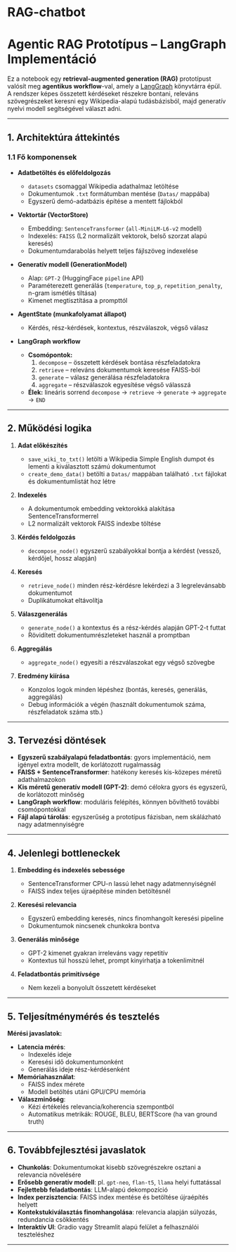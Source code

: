 # RAG-chatbot

# Agentic RAG Prototípus – LangGraph Implementáció

Ez a notebook egy **retrieval-augmented generation (RAG)** prototípust valósít meg **agentikus workflow**-val, amely a [LangGraph](https://github.com/langchain-ai/langgraph) könyvtárra épül.  
A rendszer képes összetett kérdéseket részekre bontani, releváns szövegrészeket keresni egy Wikipedia-alapú tudásbázisból, majd generatív nyelvi modell segítségével választ adni.

---

## 1. Architektúra áttekintés

### 1.1 Fő komponensek

- **Adatbetöltés és előfeldolgozás**
  - `datasets` csomaggal Wikipedia adathalmaz letöltése
  - Dokumentumok `.txt` formátumban mentése (`Datas/` mappába)
  - Egyszerű demó-adatbázis építése a mentett fájlokból

- **Vektortár (VectorStore)**
  - Embedding: `SentenceTransformer` (`all-MiniLM-L6-v2` modell)
  - Indexelés: `FAISS` (L2 normalizált vektorok, belső szorzat alapú keresés)
  - Dokumentumdarabolás helyett teljes fájlszöveg indexelése

- **Generatív modell (GenerationModel)**
  - Alap: `GPT-2` (HuggingFace `pipeline` API)
  - Paraméterezett generálás (`temperature`, `top_p`, `repetition_penalty`, n-gram ismétlés tiltása)
  - Kimenet megtisztítása a prompttól

- **AgentState (munkafolyamat állapot)**
  - Kérdés, rész-kérdések, kontextus, részválaszok, végső válasz

- **LangGraph workflow**
  - **Csomópontok:**
    1. `decompose` – összetett kérdések bontása részfeladatokra
    2. `retrieve` – releváns dokumentumok keresése FAISS-ból
    3. `generate` – válasz generálása részfeladatokra
    4. `aggregate` – részválaszok egyesítése végső válasszá
  - **Élek:** lineáris sorrend `decompose` → `retrieve` → `generate` → `aggregate` → `END`

---

## 2. Működési logika

1. **Adat előkészítés**
   - `save_wiki_to_txt()` letölti a Wikipedia Simple English dumpot és lementi a kiválasztott számú dokumentumot
   - `create_demo_data()` betölti a `Datas/` mappában található `.txt` fájlokat és dokumentumlistát hoz létre

2. **Indexelés**
   - A dokumentumok embedding vektorokká alakítása SentenceTransformerrel
   - L2 normalizált vektorok FAISS indexbe töltése

3. **Kérdés feldolgozás**
   - `decompose_node()` egyszerű szabályokkal bontja a kérdést (vessző, kérdőjel, hossz alapján)

4. **Keresés**
   - `retrieve_node()` minden rész-kérdésre lekérdezi a 3 legrelevánsabb dokumentumot
   - Duplikátumokat eltávolítja

5. **Válaszgenerálás**
   - `generate_node()` a kontextus és a rész-kérdés alapján GPT-2-t futtat
   - Rövidített dokumentumrészleteket használ a promptban

6. **Aggregálás**
   - `aggregate_node()` egyesíti a részválaszokat egy végső szövegbe

7. **Eredmény kiírása**
   - Konzolos logok minden lépéshez (bontás, keresés, generálás, aggregálás)
   - Debug információk a végén (használt dokumentumok száma, részfeladatok száma stb.)

---

## 3. Tervezési döntések

- **Egyszerű szabályalapú feladatbontás**: gyors implementáció, nem igényel extra modellt, de korlátozott rugalmasság
- **FAISS + SentenceTransformer**: hatékony keresés kis-közepes méretű adathalmazokon
- **Kis méretű generatív modell (GPT-2)**: demó célokra gyors és egyszerű, de korlátozott minőség
- **LangGraph workflow**: moduláris felépítés, könnyen bővíthető további csomópontokkal
- **Fájl alapú tárolás**: egyszerűség a prototípus fázisban, nem skálázható nagy adatmennyiségre

---

## 4. Jelenlegi bottleneckek

1. **Embedding és indexelés sebessége**
   - SentenceTransformer CPU-n lassú lehet nagy adatmennyiségnél
   - FAISS index teljes újraépítése minden betöltésnél

2. **Keresési relevancia**
   - Egyszerű embedding keresés, nincs finomhangolt keresési pipeline
   - Dokumentumok nincsenek chunkokra bontva

3. **Generálás minősége**
   - GPT-2 kimenet gyakran irreleváns vagy repetitív
   - Kontextus túl hosszú lehet, prompt kinyirhatja a tokenlimitnél

4. **Feladatbontás primitívsége**
   - Nem kezeli a bonyolult összetett kérdéseket

---

## 5. Teljesítménymérés és tesztelés

**Mérési javaslatok:**
- **Latencia mérés**:
  - Indexelés ideje
  - Keresési idő dokumentumonként
  - Generálás ideje rész-kérdésenként
- **Memóriahasználat**:
  - FAISS index mérete
  - Modell betöltés utáni GPU/CPU memória
- **Válaszminőség**:
  - Kézi értékelés relevancia/koherencia szempontból
  - Automatikus metrikák: ROUGE, BLEU, BERTScore (ha van ground truth)

---

## 6. Továbbfejlesztési javaslatok

- **Chunkolás**: Dokumentumokat kisebb szövegrészekre osztani a relevancia növelésére
- **Erősebb generatív modell**: pl. `gpt-neo`, `flan-t5`, `llama` helyi futtatással
- **Fejlettebb feladatbontás**: LLM-alapú dekompozíció
- **Index perzisztencia**: FAISS index mentése és betöltése újraépítés helyett
- **Kontekstukiválasztás finomhangolása**: relevancia alapján súlyozás, redundancia csökkentés
- **Interaktív UI**: Gradio vagy Streamlit alapú felület a felhasználói teszteléshez

---
